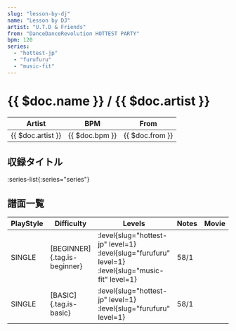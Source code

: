 ```yaml
---
slug: "lesson-by-dj"
name: "Lesson by DJ"
artist: "U.T.D & Friends"
from: "DanceDanceRevolution HOTTEST PARTY"
bpm: 120
series:
  - "hottest-jp"
  - "furufuru"
  - "music-fit"
---
```


# {{ $doc.name }} / {{ $doc.artist }}

|Artist|BPM|From|
|------|---|----|
|{{ $doc.artist }}|{{ $doc.bpm }}|{{ $doc.from }}|

## 収録タイトル

:series-list{:series="series"}

## 譜面一覧

|PlayStyle|Difficulty|Levels|Notes|Movie|
|---------|----------|------|-----|-----|
|SINGLE|[BEGINNER]{.tag.is-beginner}|<div class="field is-grouped is-grouped-multiline"> :level{slug="hottest-jp" level=1} :level{slug="furufuru" level=1} :level{slug="music-fit" level=1}</div>|58/1||
|SINGLE|[BASIC]{.tag.is-basic}|<div class="field is-grouped is-grouped-multiline"> :level{slug="hottest-jp" level=1} :level{slug="furufuru" level=1}</div>|58/1||
